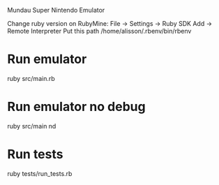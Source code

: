Mundau Super Nintendo Emulator

Change ruby version on RubyMine:
File -> Settings -> Ruby SDK
Add -> Remote Interpreter
Put this path /home/alisson/.rbenv/bin/rbenv

# Run emulator
ruby src/main.rb

# Run emulator no debug
ruby src/main nd

# Run tests
ruby tests/run_tests.rb
